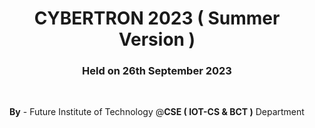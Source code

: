 <h1 align="center">CYBERTRON 2023 ( Summer Version )</h1>

<h3 align="center">Held on 26th September 2023</h3>

<br>

<p align="center"><strong>By</strong> - Future Institute of Technology @<strong>CSE ( IOT-CS & BCT )</strong> Department</p>